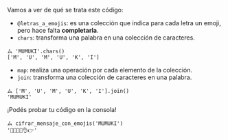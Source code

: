 Vamos a ver de qué se trata este código:

- `@letras_a_emojis`: es una colección que indica para cada letra un emoji, pero hace falta **completarla**.
- `chars`: transforma una palabra en una colección de caracteres.

```
ム 'MUMUKI'.chars()
['M', 'U', 'M', 'U', 'K', 'I']
```

- `map`: realiza una operación por cada elemento de la colección.
- `join`: transforma una colección de caracteres en una palabra.

```
ム ['M', 'U', 'M', 'U', 'K', 'I'].join()
'MUMUKI'
```

¡Podés probar tu código en la consola!

```
ム cifrar_mensaje_con_emojis('MUMUKI')
'🎵💡🎵💡👌👉'

```